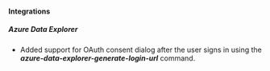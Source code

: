 
#### Integrations

##### Azure Data Explorer

- Added support for OAuth consent dialog after the user signs in using the ***azure-data-explorer-generate-login-url*** command.
